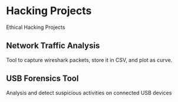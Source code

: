 # Hacking Projects

Ethical Hacking Projects

## Network Traffic Analysis

Tool to capture wireshark packets, store it in CSV, and plot as curve.

## USB Forensics Tool

Analysis and detect suspicious activities on connected USB devices